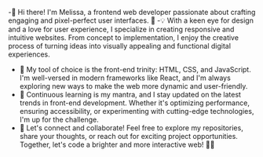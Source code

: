 -👋 Hi there! I'm Melissa, a frontend web developer passionate about crafting engaging and pixel-perfect user interfaces. 🚀
-💡 With a keen eye for design and a love for user experience, I specialize in creating responsive and intuitive websites. From concept to implementation, I enjoy the creative process of turning ideas into visually appealing and functional digital experiences.
- 🌈 My tool of choice is the front-end trinity: HTML, CSS, and JavaScript. I'm well-versed in modern frameworks like React, and I'm always exploring new ways to make the web more dynamic and user-friendly.
- 🚀 Continuous learning is my mantra, and I stay updated on the latest trends in front-end development. Whether it's optimizing performance, ensuring accessibility, or experimenting with cutting-edge technologies, I'm up for the challenge.
- 🔗 Let's connect and collaborate! Feel free to explore my repositories, share your thoughts, or reach out for exciting project opportunities. Together, let's code a brighter and more interactive web! 🚀✨

